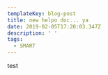```yaml
---
templateKey: blog-post
title: new helpo doc... ya
date: 2019-02-05T17:20:03.347Z
description: ' '
tags:
  - SMART
---
```

 test
